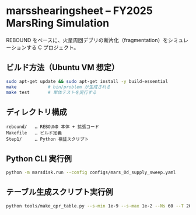 # marsshearingsheet – FY2025 MarsRing Simulation

REBOUND をベースに、火星周回デブリの断片化（fragmentation）をシミュレーションする C プロジェクト。

## ビルド方法（Ubuntu VM 想定）
```bash
sudo apt-get update && sudo apt-get install -y build-essential
make            # bin/problem が生成される
make test       # 単体テストを実行する
```

## ディレクトリ構成
```
rebound/   … REBOUND 本体 + 拡張コード
Makefile   … ビルド定義
Step1/     … Python 検証スクリプト
```
## Python CLI 実行例
```bash
python -m marsdisk.run --config configs/mars_0d_supply_sweep.yaml
```

## テーブル生成スクリプト実行例
```bash
python tools/make_qpr_table.py --s-min 1e-9 --s-max 1e-2 --Ns 60 --T 2000,2500,3000,3500,4000 --out data/qpr_planck.h5
```
